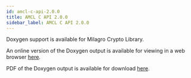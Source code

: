 ```yaml
---
id: amcl-c-api-2.0.0
title: AMCL C API 2.0.0
sidebar_label: AMCL C API 2.0.0
---
```


Doxygen support is available for Milagro Crypto Library.

An online version of the Doxygen output is available for viewing in a web browser <a href="/cdocs/index.html" target="_blank">here</a>.

PDF of the Doxygen output is available for download <a href="/files/amcl-doxygen-2.0.0.pdf" target="_blank">here</a>.



<!--
Supported admonition types are: caution, note, important, tip, warning.
-->
